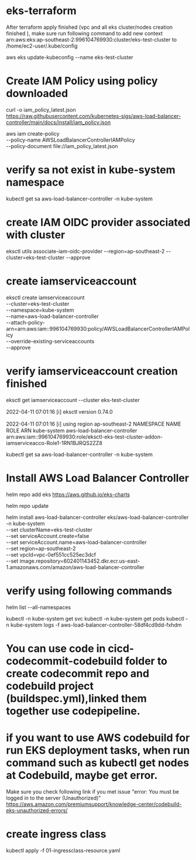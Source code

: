 # eks-terraform

After terraform apply finished (vpc and all eks cluster/nodes creation finished ), make sure run following command to add  new context arn:aws:eks:ap-southeast-2:996104769930:cluster/eks-test-cluster to /home/ec2-user/.kube/config 

aws eks update-kubeconfig --name eks-test-cluster 





# Create IAM Policy using policy downloaded 

curl -o iam_policy_latest.json https://raw.githubusercontent.com/kubernetes-sigs/aws-load-balancer-controller/main/docs/install/iam_policy.json


aws iam create-policy \
    --policy-name AWSLoadBalancerControllerIAMPolicy \
    --policy-document file://iam_policy_latest.json
    
# verify sa not exist in kube-system namespace

kubectl get sa aws-load-balancer-controller -n kube-system

# create IAM OIDC provider associated with cluster
eksctl utils associate-iam-oidc-provider --region=ap-southeast-2 --cluster=eks-test-cluster  --approve


# create iamserviceaccount 

eksctl create iamserviceaccount \
  --cluster=eks-test-cluster \
  --namespace=kube-system \
  --name=aws-load-balancer-controller \
  --attach-policy-arn=arn:aws:iam::996104769930:policy/AWSLoadBalancerControllerIAMPolicy \
  --override-existing-serviceaccounts \
  --approve
  
  
# verify iamserviceaccount creation finished 
eksctl  get iamserviceaccount --cluster eks-test-cluster


2022-04-11 07:01:16 [ℹ]  eksctl version 0.74.0

2022-04-11 07:01:16 [ℹ]  using region ap-southeast-2
NAMESPACE       NAME                            ROLE ARN
kube-system     aws-load-balancer-controller    arn:aws:iam::996104769930:role/eksctl-eks-test-cluster-addon-iamserviceacco-Role1-1RN1BJRQS2ZZ8


 kubectl get sa aws-load-balancer-controller -n kube-system
 
 
 
 # Install AWS Load Balancer Controller
 helm repo add eks https://aws.github.io/eks-charts
 
 helm repo update
 
 helm install aws-load-balancer-controller eks/aws-load-balancer-controller \
  -n kube-system \
  --set clusterName=eks-test-cluster \
  --set serviceAccount.create=false \
  --set serviceAccount.name=aws-load-balancer-controller \
  --set region=ap-southeast-2 \
  --set vpcId=vpc-0ef551cc525ec3dcf \
  --set image.repository=602401143452.dkr.ecr.us-east-1.amazonaws.com/amazon/aws-load-balancer-controller
  
  # verify using following commands
  
  helm list --all-namespaces
  
  
  kubectl -n kube-system get svc
  kubectl -n kube-system get pods
  kubectl -n kube-system logs -f  aws-load-balancer-controller-58df4cd9dd-fxhdm
  
 # You can use code in cicd-codecommit-codebuild folder to create codecommit repo and codebuild project (buildspec.yml),linked them together use codepipeline.
 
 
 # if you want to use AWS codebuild for run EKS deployment tasks, when run command such as kubectl get nodes at Codebuild, maybe get error.
 Make sure you check following link if you met issue "error: You must be logged in to the server (Unauthorized)"
 https://aws.amazon.com/premiumsupport/knowledge-center/codebuild-eks-unauthorized-errors/
 
 
 # create ingress class
 kubectl apply -f 01-ingressclass-resource.yaml
 
